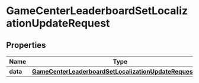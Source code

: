 

# GameCenterLeaderboardSetLocalizationUpdateRequest


## Properties

| Name | Type | Description | Notes |
|------------ | ------------- | ------------- | -------------|
|**data** | [**GameCenterLeaderboardSetLocalizationUpdateRequestData**](GameCenterLeaderboardSetLocalizationUpdateRequestData.md) |  |  |



